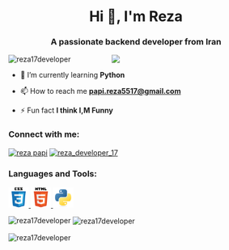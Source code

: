 <h1 align="center">Hi 👋, I'm Reza</h1>
<h3 align="center">A passionate backend developer from Iran</h3>
<img src='https://sagaratechnology.com/blog/wp-content/uploads/2020/09/1_LEH5tUEQReWe8Iu-UEV3Pg.gif' width = "300px" hight = "500px" align = "right">
<p align="left"> <img src="https://komarev.com/ghpvc/?username=reza17developer&label=Profile%20views&color=0e75b6&style=flat" alt="reza17developer" /> </p>

- 🌱 I’m currently learning **Python**

- 📫 How to reach me **papi.reza5517@gmail.com**

- ⚡ Fun fact **I think I,M Funny**

<h3 align="left">Connect with me:</h3>
<p align="left">
<a href="https://linkedin.com/in/reza-papi-0a5793217/" target="blank"><img align="center" src="https://raw.githubusercontent.com/rahuldkjain/github-profile-readme-generator/master/src/images/icons/Social/linked-in-alt.svg" alt="reza papi" height="30" width="40" /></a>
<a href="https://instagram.com/reza_developer_17" target="blank"><img align="center" src="https://raw.githubusercontent.com/rahuldkjain/github-profile-readme-generator/master/src/images/icons/Social/instagram.svg" alt="reza_developer_17" height="30" width="40" /></a>
</p>

<h3 align="left">Languages and Tools:</h3>
<p align="left"> <a href="https://www.w3schools.com/css/" target="_blank" rel="noreferrer"> <img src="https://raw.githubusercontent.com/devicons/devicon/master/icons/css3/css3-original-wordmark.svg" alt="css3" width="40" height="40"/> </a> <a href="https://www.w3.org/html/" target="_blank" rel="noreferrer"> <img src="https://raw.githubusercontent.com/devicons/devicon/master/icons/html5/html5-original-wordmark.svg" alt="html5" width="40" height="40"/> </a> <a href="https://www.python.org" target="_blank" rel="noreferrer"> <img src="https://raw.githubusercontent.com/devicons/devicon/master/icons/python/python-original.svg" alt="python" width="40" height="40"/> </a> </p>

<p><img align="left" src="https://github-readme-stats.vercel.app/api/top-langs?username=reza17developer&show_icons=true&locale=en&layout=compact" alt="reza17developer" /></p>

<p>&nbsp;<img align="center" src="https://github-readme-stats.vercel.app/api?username=reza17developer&show_icons=true&locale=en" alt="reza17developer" /></p>

<p><img align="center" src="https://github-readme-streak-stats.herokuapp.com/?user=reza17developer&" alt="reza17developer" /></p>
